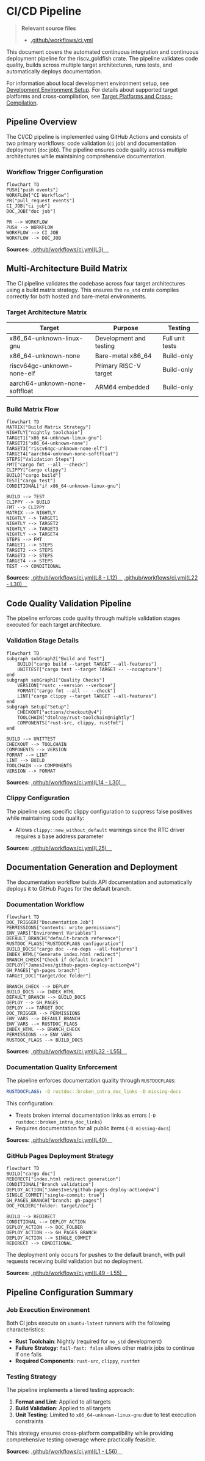 # CI/CD Pipeline

> **Relevant source files**
> * [.github/workflows/ci.yml](https://github.com/arceos-org/riscv_goldfish/blob/61e0493d/.github/workflows/ci.yml)

This document covers the automated continuous integration and continuous deployment pipeline for the riscv_goldfish crate. The pipeline validates code quality, builds across multiple target architectures, runs tests, and automatically deploys documentation.

For information about local development environment setup, see [Development Environment Setup](/arceos-org/riscv_goldfish/4.2-development-environment-setup). For details about supported target platforms and cross-compilation, see [Target Platforms and Cross-Compilation](/arceos-org/riscv_goldfish/3.1-target-platforms-and-cross-compilation).

## Pipeline Overview

The CI/CD pipeline is implemented using GitHub Actions and consists of two primary workflows: code validation (`ci` job) and documentation deployment (`doc` job). The pipeline ensures code quality across multiple architectures while maintaining comprehensive documentation.

### Workflow Trigger Configuration

```mermaid
flowchart TD
PUSH["push events"]
WORKFLOW["CI Workflow"]
PR["pull_request events"]
CI_JOB["ci job"]
DOC_JOB["doc job"]

PR --> WORKFLOW
PUSH --> WORKFLOW
WORKFLOW --> CI_JOB
WORKFLOW --> DOC_JOB
```

**Sources:** [.github/workflows/ci.yml(L3)&emsp;](https://github.com/arceos-org/riscv_goldfish/blob/61e0493d/.github/workflows/ci.yml#L3-L3)

## Multi-Architecture Build Matrix

The CI pipeline validates the codebase across four target architectures using a build matrix strategy. This ensures the `no_std` crate compiles correctly for both hosted and bare-metal environments.

### Target Architecture Matrix

|Target|Purpose|Testing|
| --- | --- | --- |
|x86_64-unknown-linux-gnu|Development and testing|Full unit tests|
|x86_64-unknown-none|Bare-metal x86_64|Build-only|
|riscv64gc-unknown-none-elf|Primary RISC-V target|Build-only|
|aarch64-unknown-none-softfloat|ARM64 embedded|Build-only|

### Build Matrix Flow

```mermaid
flowchart TD
MATRIX["Build Matrix Strategy"]
NIGHTLY["nightly toolchain"]
TARGET1["x86_64-unknown-linux-gnu"]
TARGET2["x86_64-unknown-none"]
TARGET3["riscv64gc-unknown-none-elf"]
TARGET4["aarch64-unknown-none-softfloat"]
STEPS["Validation Steps"]
FMT["cargo fmt --all --check"]
CLIPPY["cargo clippy"]
BUILD["cargo build"]
TEST["cargo test"]
CONDITIONAL["if x86_64-unknown-linux-gnu"]

BUILD --> TEST
CLIPPY --> BUILD
FMT --> CLIPPY
MATRIX --> NIGHTLY
NIGHTLY --> TARGET1
NIGHTLY --> TARGET2
NIGHTLY --> TARGET3
NIGHTLY --> TARGET4
STEPS --> FMT
TARGET1 --> STEPS
TARGET2 --> STEPS
TARGET3 --> STEPS
TARGET4 --> STEPS
TEST --> CONDITIONAL
```

**Sources:** [.github/workflows/ci.yml(L8 - L12)&emsp;](https://github.com/arceos-org/riscv_goldfish/blob/61e0493d/.github/workflows/ci.yml#L8-L12) [.github/workflows/ci.yml(L22 - L30)&emsp;](https://github.com/arceos-org/riscv_goldfish/blob/61e0493d/.github/workflows/ci.yml#L22-L30)

## Code Quality Validation Pipeline

The pipeline enforces code quality through multiple validation stages executed for each target architecture.

### Validation Stage Details

```mermaid
flowchart TD
subgraph subGraph2["Build and Test"]
    BUILD["cargo build --target TARGET --all-features"]
    UNITTEST["cargo test --target TARGET -- --nocapture"]
end
subgraph subGraph1["Quality Checks"]
    VERSION["rustc --version --verbose"]
    FORMAT["cargo fmt --all -- --check"]
    LINT["cargo clippy --target TARGET --all-features"]
end
subgraph Setup["Setup"]
    CHECKOUT["actions/checkout@v4"]
    TOOLCHAIN["dtolnay/rust-toolchain@nightly"]
    COMPONENTS["rust-src, clippy, rustfmt"]
end

BUILD --> UNITTEST
CHECKOUT --> TOOLCHAIN
COMPONENTS --> VERSION
FORMAT --> LINT
LINT --> BUILD
TOOLCHAIN --> COMPONENTS
VERSION --> FORMAT
```

**Sources:** [.github/workflows/ci.yml(L14 - L30)&emsp;](https://github.com/arceos-org/riscv_goldfish/blob/61e0493d/.github/workflows/ci.yml#L14-L30)

### Clippy Configuration

The pipeline uses specific clippy configuration to suppress false positives while maintaining code quality:

* Allows `clippy::new_without_default` warnings since the RTC driver requires a base address parameter

**Sources:** [.github/workflows/ci.yml(L25)&emsp;](https://github.com/arceos-org/riscv_goldfish/blob/61e0493d/.github/workflows/ci.yml#L25-L25)

## Documentation Generation and Deployment

The documentation workflow builds API documentation and automatically deploys it to GitHub Pages for the default branch.

### Documentation Workflow

```mermaid
flowchart TD
DOC_TRIGGER["Documentation Job"]
PERMISSIONS["contents: write permissions"]
ENV_VARS["Environment Variables"]
DEFAULT_BRANCH["default-branch reference"]
RUSTDOC_FLAGS["RUSTDOCFLAGS configuration"]
BUILD_DOCS["cargo doc --no-deps --all-features"]
INDEX_HTML["Generate index.html redirect"]
BRANCH_CHECK["Check if default branch"]
DEPLOY["JamesIves/github-pages-deploy-action@v4"]
GH_PAGES["gh-pages branch"]
TARGET_DOC["target/doc folder"]

BRANCH_CHECK --> DEPLOY
BUILD_DOCS --> INDEX_HTML
DEFAULT_BRANCH --> BUILD_DOCS
DEPLOY --> GH_PAGES
DEPLOY --> TARGET_DOC
DOC_TRIGGER --> PERMISSIONS
ENV_VARS --> DEFAULT_BRANCH
ENV_VARS --> RUSTDOC_FLAGS
INDEX_HTML --> BRANCH_CHECK
PERMISSIONS --> ENV_VARS
RUSTDOC_FLAGS --> BUILD_DOCS
```

**Sources:** [.github/workflows/ci.yml(L32 - L55)&emsp;](https://github.com/arceos-org/riscv_goldfish/blob/61e0493d/.github/workflows/ci.yml#L32-L55)

### Documentation Quality Enforcement

The pipeline enforces documentation quality through `RUSTDOCFLAGS`:

```yaml
RUSTDOCFLAGS: -D rustdoc::broken_intra_doc_links -D missing-docs
```

This configuration:

* Treats broken internal documentation links as errors (`-D rustdoc::broken_intra_doc_links`)
* Requires documentation for all public items (`-D missing-docs`)

**Sources:** [.github/workflows/ci.yml(L40)&emsp;](https://github.com/arceos-org/riscv_goldfish/blob/61e0493d/.github/workflows/ci.yml#L40-L40)

### GitHub Pages Deployment Strategy

```mermaid
flowchart TD
BUILD["cargo doc"]
REDIRECT["index.html redirect generation"]
CONDITIONAL["Branch validation"]
DEPLOY_ACTION["JamesIves/github-pages-deploy-action@v4"]
SINGLE_COMMIT["single-commit: true"]
GH_PAGES_BRANCH["branch: gh-pages"]
DOC_FOLDER["folder: target/doc"]

BUILD --> REDIRECT
CONDITIONAL --> DEPLOY_ACTION
DEPLOY_ACTION --> DOC_FOLDER
DEPLOY_ACTION --> GH_PAGES_BRANCH
DEPLOY_ACTION --> SINGLE_COMMIT
REDIRECT --> CONDITIONAL
```

The deployment only occurs for pushes to the default branch, with pull requests receiving build validation but no deployment.

**Sources:** [.github/workflows/ci.yml(L49 - L55)&emsp;](https://github.com/arceos-org/riscv_goldfish/blob/61e0493d/.github/workflows/ci.yml#L49-L55)

## Pipeline Configuration Summary

### Job Execution Environment

Both CI jobs execute on `ubuntu-latest` runners with the following characteristics:

* **Rust Toolchain**: Nightly (required for `no_std` development)
* **Failure Strategy**: `fail-fast: false` allows other matrix jobs to continue if one fails
* **Required Components**: `rust-src`, `clippy`, `rustfmt`

### Testing Strategy

The pipeline implements a tiered testing approach:

1. **Format and Lint**: Applied to all targets
2. **Build Validation**: Applied to all targets
3. **Unit Testing**: Limited to `x86_64-unknown-linux-gnu` due to test execution constraints

This strategy ensures cross-platform compatibility while providing comprehensive testing coverage where practically feasible.

**Sources:** [.github/workflows/ci.yml(L1 - L56)&emsp;](https://github.com/arceos-org/riscv_goldfish/blob/61e0493d/.github/workflows/ci.yml#L1-L56)